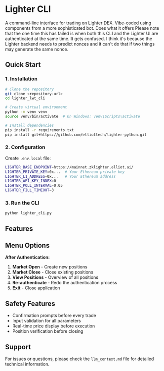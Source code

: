 # Lighter CLI

A command-line interface for trading on Lighter DEX. Vibe-coded using components from a more sophisticated bot. Does what it offers
Please note that the one time this has failed is when both this CLI and the Lighter UI are authenticated at the same time. It gets confused. I think it's because the Lighter backend needs to predict nonces and it can't do that if two things may generate the same nonce.

## Quick Start

### 1. Installation

```bash
# Clone the repository
git clone <repository-url>
cd lighter_lwt_cli

# Create virtual environment
python -m venv venv
source venv/bin/activate  # On Windows: venv\Scripts\activate

# Install dependencies
pip install -r requirements.txt
pip install git+https://github.com/elliottech/lighter-python.git
```

### 2. Configuration

Create `.env.local` file:
```bash
LIGHTER_BASE_ENDPOINT=https://mainnet.zklighter.elliot.ai/
LIGHTER_PRIVATE_KEY=0x...  # Your Ethereum private key
LIGHTER_L1_ADDRESS=0x...   # Your Ethereum address
LIGHTER_API_KEY_INDEX=0
LIGHTER_POLL_INTERVAL=0.05
LIGHTER_FILL_TIMEOUT=3
```

### 3. Run the CLI

```bash
python lighter_cli.py
```

## Features

## Menu Options

**After Authentication:**
1. **Market Open** - Create new positions
2. **Market Close** - Close existing positions  
3. **View Positions** - Overview of all positions
4. **Re-authenticate** - Redo the authentication process
5. **Exit** - Close application

## Safety Features

- Confirmation prompts before every trade
- Input validation for all parameters
- Real-time price display before execution
- Position verification before closing

## Support

For issues or questions, please check the `llm_context.md` file for detailed technical information. 

